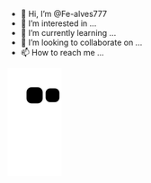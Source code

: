 - 👋 Hi, I’m @Fe-alves777
- 👀 I’m interested in ...
- 🌱 I’m currently learning ...
- 💞️ I’m looking to collaborate on ...
- 📫 How to reach me ...

<!---
Fe-alves777/Fe-alves777 is a ✨ special ✨ repository because its `README.md` (this file) appears on your GitHub profile.
You can click the Preview link to take a look at your changes.
--->

![snake gif](https://github.com/Fe-alves777/Fe-alves777/blob/output/github-contribution-grid-snake.svg)
